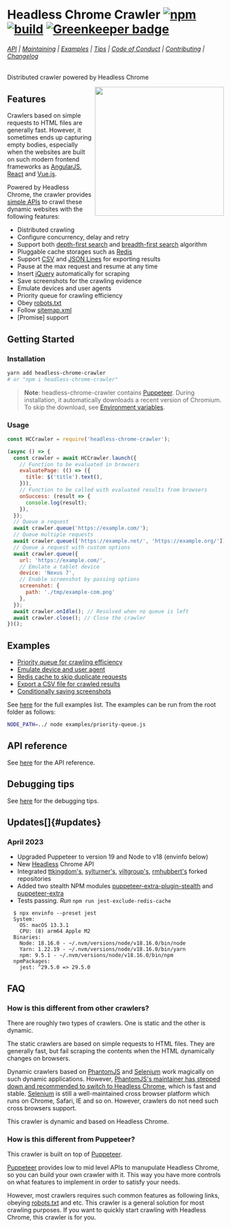 # Headless Chrome Crawler [![npm](https://badge.fury.io/js/headless-chrome-crawler.svg)](https://www.npmjs.com/package/headless-chrome-crawler) [![build](https://circleci.com/gh/yujiosaka/headless-chrome-crawler/tree/master.svg?style=shield&circle-token=ba45f930aed7057b79f2ac09df6be3e1b8ee954b)](https://circleci.com/gh/yujiosaka/headless-chrome-crawler/tree/master) [![Greenkeeper badge](https://badges.greenkeeper.io/yujiosaka/headless-chrome-crawler.svg)](https://greenkeeper.io/)

###### [API](https://github.com/yujiosaka/headless-chrome-crawler/blob/master/docs/API.md) | [Maintaining](#updates) | [Examples](https://github.com/yujiosaka/headless-chrome-crawler/tree/master/examples) | [Tips](https://github.com/yujiosaka/headless-chrome-crawler/blob/master/docs/TIPS.md) | [Code of Conduct](https://github.com/yujiosaka/headless-chrome-crawler/blob/master/docs/CODE_OF_CONDUCT.md) | [Contributing](https://github.com/yujiosaka/headless-chrome-crawler/blob/master/docs/CONTRIBUTING.md) | [Changelog](https://github.com/yujiosaka/headless-chrome-crawler/blob/master/docs/CHANGELOG.md)

Distributed crawler powered by Headless Chrome

<img src="https://user-images.githubusercontent.com/2261067/36531211-81d54840-1800-11e8-8aa7-019c777712bf.png" height="300" align="right">

## Features

Crawlers based on simple requests to HTML files are generally fast. However, it sometimes ends up capturing empty bodies, especially when the websites are built on such modern frontend frameworks as [AngularJS](https://angularjs.org), [React](https://reactjs.org) and [Vue.js](https://jp.vuejs.org/index.html).

Powered by Headless Chrome, the crawler provides [simple APIs](#api-reference) to crawl these dynamic websites with the following features:

* Distributed crawling
* Configure concurrency, delay and retry
* Support both [depth-first search](https://en.wikipedia.org/wiki/Depth-first_search) and [breadth-first search](https://en.wikipedia.org/wiki/Breadth-first_search) algorithm
* Pluggable cache storages such as [Redis](https://redis.io)
* Support [CSV](https://tools.ietf.org/html/rfc4180) and [JSON Lines](http://jsonlines.org) for exporting results
* Pause at the max request and resume at any time
* Insert [jQuery](https://jquery.com) automatically for scraping
* Save screenshots for the crawling evidence
* Emulate devices and user agents
* Priority queue for crawling efficiency
* Obey [robots.txt](https://developers.google.com/search/reference/robots_txt)
* Follow [sitemap.xml](https://www.sitemaps.org/)
* [Promise] support

## Getting Started

### Installation

```sh
yarn add headless-chrome-crawler
# or "npm i headless-chrome-crawler"
```

> **Note**: headless-chrome-crawler contains [Puppeteer](https://github.com/GoogleChrome/puppeteer). During installation, it automatically downloads a recent version of Chromium. To skip the download, see [Environment variables](https://github.com/GoogleChrome/puppeteer/blob/master/docs/api.md#environment-variables).

### Usage

```js
const HCCrawler = require('headless-chrome-crawler');

(async () => {
  const crawler = await HCCrawler.launch({
    // Function to be evaluated in browsers
    evaluatePage: (() => ({
      title: $('title').text(),
    })),
    // Function to be called with evaluated results from browsers
    onSuccess: (result => {
      console.log(result);
    }),
  });
  // Queue a request
  await crawler.queue('https://example.com/');
  // Queue multiple requests
  await crawler.queue(['https://example.net/', 'https://example.org/']);
  // Queue a request with custom options
  await crawler.queue({
    url: 'https://example.com/',
    // Emulate a tablet device
    device: 'Nexus 7',
    // Enable screenshot by passing options
    screenshot: {
      path: './tmp/example-com.png'
    },
  });
  await crawler.onIdle(); // Resolved when no queue is left
  await crawler.close(); // Close the crawler
})();
```

## Examples

* [Priority queue for crawling efficiency](https://github.com/yujiosaka/headless-chrome-crawler/blob/master/examples/priority-queue.js)
* [Emulate device and user agent](https://github.com/yujiosaka/headless-chrome-crawler/blob/master/examples/emulate-device.js)
* [Redis cache to skip duplicate requests](https://github.com/yujiosaka/headless-chrome-crawler/blob/master/examples/redis-cache.js)
* [Export a CSV file for crawled results](https://github.com/yujiosaka/headless-chrome-crawler/blob/master/examples/csv-exporter.js)
* [Conditionally saving screenshots](https://github.com/yujiosaka/headless-chrome-crawler/blob/master/examples/conditional-screenshot.js)

See [here](https://github.com/yujiosaka/headless-chrome-crawler/tree/master/examples) for the full examples list. The examples can be run from the root folder as follows:

```sh
NODE_PATH=../ node examples/priority-queue.js
```

## API reference

See [here](https://github.com/yujiosaka/headless-chrome-crawler/blob/master/docs/API.md) for the API reference.

## Debugging tips

See [here](https://github.com/yujiosaka/headless-chrome-crawler/blob/master/docs/TIPS.md) for the debugging tips.

## Updates[]{#updates}

### April 2023
* Upgraded Puppeteer to version 19 and Node to v18 (envinfo below)
* New [Headless](https://developer.chrome.com/articles/new-headless/) Chrome API
* Integrated [ttkingdom's](https://github.com/ttkingdom/headless-chrome-crawler), [sylturner's](https://github.com/sylturner/headless-chrome-crawler), [viltgroup's](https://github.com/viltgroup/headless-chrome-crawler),
[rmhubbert's](https://github.com/rmhubbert/headless-chrome-crawler) forked repositories 
* Added two stealth NPM modules [puppeteer-extra-plugin-stealth](https://www.npmjs.com/package/puppeteer-extra-plugin-stealth) and [puppeteer-extra](https://www.npmjs.com/package/puppeteer-extra) 
* Tests passing. _Run_ `npm run jest-exclude-redis-cache`

```text
  $ npx envinfo --preset jest
  System:
    OS: macOS 13.3.1
    CPU: (8) arm64 Apple M2
  Binaries:
    Node: 18.16.0 - ~/.nvm/versions/node/v18.16.0/bin/node
    Yarn: 1.22.19 - ~/.nvm/versions/node/v18.16.0/bin/yarn
    npm: 9.5.1 - ~/.nvm/versions/node/v18.16.0/bin/npm
  npmPackages:
    jest: ^29.5.0 => 29.5.0
```


## FAQ

### How is this different from other crawlers?

There are roughly two types of crawlers. One is static and the other is dynamic.

The static crawlers are based on simple requests to HTML files. They are generally fast, but fail scraping the contents when the HTML dynamically changes on browsers.

Dynamic crawlers based on [PhantomJS](http://phantomjs.org) and [Selenium](http://www.seleniumhq.org) work magically on such dynamic applications. However, [PhantomJS's maintainer has stepped down and recommended to switch to Headless Chrome](https://groups.google.com/forum/#!topic/phantomjs/9aI5d-LDuNE), which is fast and stable. [Selenium](http://www.seleniumhq.org) is still a well-maintained cross browser platform which runs on Chrome, Safari, IE and so on. However, crawlers do not need such cross browsers support.

This crawler is dynamic and based on Headless Chrome.

### How is this different from Puppeteer?

This crawler is built on top of [Puppeteer](https://github.com/GoogleChrome/puppeteer).

[Puppeteer](https://github.com/GoogleChrome/puppeteer) provides low to mid level APIs to manupulate Headless Chrome, so you can build your own crawler with it. This way you have more controls on what features to implement in order to satisfy your needs.

However, most crawlers requires such common features as following links, obeying [robots.txt](https://developers.google.com/search/reference/robots_txt) and etc. This crawler is a general solution for most crawling purposes. If you want to quickly start crawling with Headless Chrome, this crawler is for you.
